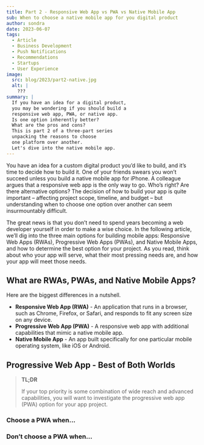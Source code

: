 ```yaml
---
title: Part 2 - Responsive Web App vs PWA vs Native Mobile App
sub: When to choose a native mobile app for you digital product
author: sondra
date: 2023-06-07
tags:
  - Article
  - Business Development
  - Push Notifications
  - Recommendations
  - Startups
  - User Experience
image:
  src: blog/2023/part2-native.jpg
  alt: |
    ???
summary: |
  If you have an idea for a digital product,
  you may be wondering if you should build a
  responsive web app, PWA, or native app.
  Is one option inherently better?
  What are the pros and cons?
  This is part 2 of a three-part series
  unpacking the reasons to choose
  one platform over another.
  Let's dive into the native mobile app.
---
```


You have an idea for a custom digital product you’d like to build, and it’s time to decide how to build it. One of your friends swears you won’t succeed unless you build a native mobile app for iPhone. A colleague argues that a responsive web app is the only way to go. Who’s right? Are there alternative options? The decision of how to build your app is quite important – affecting project scope, timeline, and budget – but understanding when to choose one option over another can seem insurmountably difficult.

The great news is that you don’t need to spend years becoming a web developer yourself in order to make a wise choice. In the following article, we’ll dig into the three main options for building mobile apps: Responsive Web Apps (RWAs), Progressive Web Apps (PWAs), and Native Mobile Apps, and how to determine the best option for your project. As you read, think about who your app will serve, what their most pressing needs are, and how your app will meet those needs.

## What are RWAs, PWAs, and Native Mobile Apps?
Here are the biggest differences in a nutshell.

- **Responsive Web App (RWA)** - An application that runs in a browser, such as Chrome, Firefox, or Safari, and responds to fit any screen size on any device.
- **Progressive Web App (PWA)** - A responsive web app with additional capabilities that mimic a native mobile app.
- **Native Mobile App** - An app built specifically for one particular mobile operating system, like iOS or Android.


## Progressive Web App - Best of Both Worlds

> **TL;DR**
>
> If your top priority is some combination of wide reach and
> advanced capabilities, you will want to investigate the
> progressive web app (PWA) option for your app project.

### Choose a PWA when…
### Don’t choose a PWA when…
